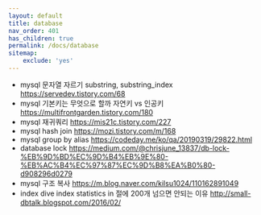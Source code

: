 ```yaml
---
layout: default
title: database
nav_order: 401
has_children: true
permalink: /docs/database
sitemap:
    exclude: 'yes'
---
```


* mysql 문자열 자르기 substring, substring_index <https://servedev.tistory.com/68>
* mysql 기본키는 무엇으로 할까 자연키 vs 인공키 <https://multifrontgarden.tistory.com/180>
* mysql 재귀쿼리 <https://mis21c.tistory.com/227>
* mysql hash join <https://mozi.tistory.com/m/168>
* mysql group by alias <https://codeday.me/ko/qa/20190319/29822.html>
* database lock <https://medium.com/@chrisjune_13837/db-lock-%EB%9D%BD%EC%9D%B4%EB%9E%80-%EB%AC%B4%EC%97%87%EC%9D%B8%EA%B0%80-d908296d0279>
* mysql 구조 복사 <https://m.blog.naver.com/kilsu1024/110162891049>
* index dive index statistics in 절에 200개 넘으면 안되는 이유 <http://small-dbtalk.blogspot.com/2016/02/>














